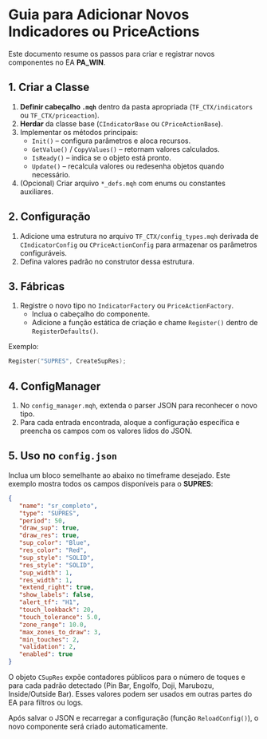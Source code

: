# Guia para Adicionar Novos Indicadores ou PriceActions

Este documento resume os passos para criar e registrar novos componentes no EA **PA_WIN**.

## 1. Criar a Classe

1. **Definir cabeçalho `.mqh`** dentro da pasta apropriada (`TF_CTX/indicators` ou `TF_CTX/priceaction`).
2. **Herdar** da classe base (`CIndicatorBase` ou `CPriceActionBase`).
3. Implementar os métodos principais:
   - `Init()` – configura parâmetros e aloca recursos.
   - `GetValue()` / `CopyValues()` – retornam valores calculados.
   - `IsReady()` – indica se o objeto está pronto.
   - `Update()` – recalcula valores ou redesenha objetos quando necessário.
4. (Opcional) Criar arquivo `*_defs.mqh` com enums ou constantes auxiliares.

## 2. Configuração

1. Adicione uma estrutura no arquivo `TF_CTX/config_types.mqh` derivada de `CIndicatorConfig` ou `CPriceActionConfig` para armazenar os parâmetros configuráveis.
2. Defina valores padrão no construtor dessa estrutura.

## 3. Fábricas

1. Registre o novo tipo no `IndicatorFactory` ou `PriceActionFactory`.
   - Inclua o cabeçalho do componente.
   - Adicione a função estática de criação e chame `Register()` dentro de `RegisterDefaults()`.

Exemplo:
```cpp
Register("SUPRES", CreateSupRes);
```

## 4. ConfigManager

1. No `config_manager.mqh`, extenda o parser JSON para reconhecer o novo tipo.
2. Para cada entrada encontrada, aloque a configuração específica e preencha os campos com os valores lidos do JSON.

## 5. Uso no `config.json`

Inclua um bloco semelhante ao abaixo no timeframe desejado. Este exemplo mostra
todos os campos disponíveis para o **SUPRES**:
```json
{
   "name": "sr_completo",
   "type": "SUPRES",
   "period": 50,
   "draw_sup": true,
   "draw_res": true,
   "sup_color": "Blue",
   "res_color": "Red",
   "sup_style": "SOLID",
   "res_style": "SOLID",
   "sup_width": 1,
   "res_width": 1,
   "extend_right": true,
   "show_labels": false,
   "alert_tf": "H1",
   "touch_lookback": 20,
   "touch_tolerance": 5.0,
   "zone_range": 10.0,
   "max_zones_to_draw": 3,
   "min_touches": 2,
   "validation": 2,
   "enabled": true
}
```

O objeto `CSupRes` expõe contadores públicos para o número de toques e para cada
padrão detectado (Pin Bar, Engolfo, Doji, Marubozu, Inside/Outside Bar).
Esses valores podem ser usados em outras partes do EA para filtros ou logs.

Após salvar o JSON e recarregar a configuração (função `ReloadConfig()`), o novo componente será criado automaticamente.
